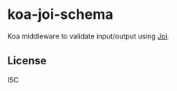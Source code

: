 # koa-joi-schema

Koa middleware to validate input/output using [Joi][joi].

## License

ISC

[joi]: https://github.com/hapijs/joi
